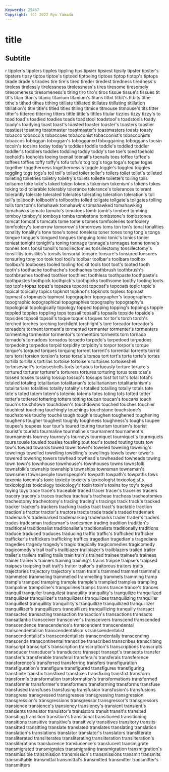 ```yaml
---
Keywords: 25467
Copyright: (C) 2022 Ryu Yamada
---
```



# title

## Subtitle
r tippler's tipplers tipples tippling tips tipsier tipsiest tipsily
tipster tipster's tipsters tipsy tiptoe tiptoe's tiptoed tiptoeing tiptoes tiptop
tiptop's tiptops tirade tirade's tirades tire tire's tired tireder tiredest
tiredness tiredness's tireless tirelessly tirelessness tirelessness's tires tiresome tiresomely tiresomeness
tiresomeness's tiring tiro tiro's tiros tissue tissue's tissues tit tit's
titan titan's titanic titanium titanium's titans titbit titbit's titbits tithe
tithe's tithed tithes tithing titillate titillated titillates titillating titillation titillation's
title title's titled titles titling titmice titmouse titmouse's tits titter
titter's tittered tittering titters tittle tittle's tittles titular tizzies tizzy
tizzy's to toad toad's toadied toadies toads toadstool toadstool's toadstools
toady toady's toadying toast toast's toasted toaster toaster's toasters toastier
toastiest toasting toastmaster toastmaster's toastmasters toasts toasty tobacco tobacco's tobaccoes
tobacconist tobacconist's tobacconists tobaccos toboggan toboggan's tobogganed tobogganing toboggans tocsin
tocsin's tocsins today today's toddies toddle toddle's toddled toddler toddler's
toddlers toddles toddling toddy toddy's toe toe's toed toehold toehold's
toeholds toeing toenail toenail's toenails toes toffee toffee's toffees toffies
toffy toffy's tofu tofu's tog tog's toga toga's togae togas
together togetherness togetherness's toggle toggle's toggled toggles toggling togs togs's
toil toil's toiled toiler toiler's toilers toilet toilet's toileted toileting
toiletries toiletry toiletry's toilets toilette toilette's toiling toils toilsome toke
toke's toked token token's tokenism tokenism's tokens tokes toking told
tolerable tolerably tolerance tolerance's tolerances tolerant tolerantly tolerate tolerated tolerates
tolerating toleration toleration's toll toll's tollbooth tollbooth's tollbooths tolled tollgate
tollgate's tollgates tolling tolls tom tom's tomahawk tomahawk's tomahawked tomahawking
tomahawks tomato tomato's tomatoes tomb tomb's tombed tombing tomboy tomboy's
tomboys tombs tombstone tombstone's tombstones tomcat tomcat's tomcats tome tome's
tomes tomfooleries tomfoolery tomfoolery's tomorrow tomorrow's tomorrows toms ton ton's
tonal tonalities tonality tonality's tone tone's toned toneless toner tones
tong tong's tongs tongue tongue's tongued tongues tonguing tonic tonic's
tonics tonier toniest tonight tonight's toning tonnage tonnage's tonnages tonne
tonne's tonnes tons tonsil tonsil's tonsillectomies tonsillectomy tonsillectomy's tonsillitis tonsillitis's
tonsils tonsorial tonsure tonsure's tonsured tonsures tonsuring tony too took
tool tool's toolbar toolbar's toolbars toolbox toolbox's toolboxes tooled tooling
toolkit tools toot toot's tooted tooth tooth's toothache toothache's toothaches
toothbrush toothbrush's toothbrushes toothed toothier toothiest toothless toothpaste toothpaste's toothpastes
toothpick toothpick's toothpicks toothsome toothy tooting toots top top's topaz
topaz's topazes topcoat topcoat's topcoats topic topic's topical topically topics
topknot topknot's topknots topless topmast topmast's topmasts topmost topographer topographer's
topographers topographic topographical topographies topography topography's topological topologically topology topped
topping topping's toppings topple toppled topples toppling tops topsail topsail's
topsails topside topside's topsides topsoil topsoil's toque toque's toques tor
tor's torch torch's torched torches torching torchlight torchlight's tore toreador
toreador's toreadors torment torment's tormented tormenter tormenter's tormenters tormenting tormentor
tormentor's tormentors torments torn tornado tornado's tornadoes tornados torpedo torpedo's
torpedoed torpedoes torpedoing torpedos torpid torpidity torpidity's torpor torpor's torque
torque's torqued torques torquing torrent torrent's torrential torrents torrid tors
torsi torsion torsion's torso torso's torsos tort tort's torte torte's
tortes tortilla tortilla's tortillas tortoise tortoise's tortoises tortoiseshell tortoiseshell's tortoiseshells
torts tortuous tortuously torture torture's tortured torturer torturer's torturers tortures
torturing torus toss toss's tossed tosses tossing tossup tossup's tossups
tost tot tot's total total's totaled totaling totalitarian totalitarian's totalitarianism
totalitarianism's totalitarians totalities totality totality's totalled totalling totally totals tote
tote's toted totem totem's totemic totems totes toting tots totted
totter totter's tottered tottering totters totting toucan toucan's toucans touch
touch's touchdown touchdown's touchdowns touched touches touchier touchiest touching touchingly
touchings touchstone touchstone's touchstones touchy touché tough tough's toughen toughened
toughening toughens tougher toughest toughly toughness toughness's toughs toupee toupee's
toupees tour tour's toured touring tourism tourism's tourist tourist's tourists
tourmaline tourmaline's tournament tournament's tournaments tourney tourney's tourneys tourniquet tourniquet's
tourniquets tours tousle tousled tousles tousling tout tout's touted touting
touts tow tow's toward towards towed towel towel's toweled toweling
toweling's towelings towelled towelling towelling's towellings towels tower tower's towered
towering towers towhead towhead's towheaded towheads towing town town's townhouse
townhouse's townhouses towns townsfolk townsfolk's township township's townships townsman townsman's
townsmen townspeople townspeople's towpath towpath's towpaths tows toxemia toxemia's toxic
toxicity toxicity's toxicologist toxicologist's toxicologists toxicology toxicology's toxin toxin's toxins
toy toy's toyed toying toys trace trace's traceable traced tracer
tracer's traceries tracers tracery tracery's traces trachea trachea's tracheae tracheas
tracheotomies tracheotomy tracheotomy's tracing tracing's tracings track track's tracked tracker
tracker's trackers tracking tracks tract tract's tractable traction traction's tractor
tractor's tractors tracts trade trade's traded trademark trademark's trademarked trademarking
trademarks trader trader's traders trades tradesman tradesman's tradesmen trading tradition
tradition's traditional traditionalist traditionalist's traditionalists traditionally traditions traduce traduced traduces
traducing traffic traffic's trafficked trafficker trafficker's traffickers trafficking traffics tragedian
tragedian's tragedians tragedies tragedy tragedy's tragic tragically tragicomedies tragicomedy tragicomedy's
trail trail's trailblazer trailblazer's trailblazers trailed trailer trailer's trailers trailing
trails train train's trained trainee trainee's trainees trainer trainer's trainers
training training's trains traipse traipse's traipsed traipses traipsing trait trait's
traitor traitor's traitorous traitors traits trajectories trajectory trajectory's tram tram's
trammed trammel trammel's trammeled trammeling trammelled trammelling trammels tramming tramp
tramp's tramped tramping trample trample's trampled tramples trampling trampoline trampoline's
trampolines tramps trams trance trance's trances tranquil tranquiler tranquilest tranquility
tranquility's tranquilize tranquilized tranquilizer tranquilizer's tranquilizers tranquilizes tranquilizing tranquiller tranquillest
tranquillity tranquillity's tranquillize tranquillized tranquillizer tranquillizer's tranquillizers tranquillizes tranquillizing tranquilly
transact transacted transacting transaction transaction's transactions transacts transatlantic transceiver transceiver's
transceivers transcend transcended transcendence transcendence's transcendent transcendental transcendentalism transcendentalism's transcendentalist
transcendentalist's transcendentalists transcendentally transcending transcends transcontinental transcribe transcribed transcribes transcribing
transcript transcript's transcription transcription's transcriptions transcripts transducer transducer's transducers transept
transept's transepts transfer transfer's transferable transferal transferal's transferals transference transference's
transferred transferring transfers transfiguration transfiguration's transfigure transfigured transfigures transfiguring transfinite
transfix transfixed transfixes transfixing transfixt transform transform's transformation transformation's transformations
transformed transformer transformer's transformers transforming transforms transfuse transfused transfuses transfusing
transfusion transfusion's transfusions transgress transgressed transgresses transgressing transgression transgression's transgressions
transgressor transgressor's transgressors transience transience's transiency transiency's transient transient's transients
transistor transistor's transistors transit transit's transited transiting transition transition's transitional
transitioned transitioning transitions transitive transitive's transitively transitives transitory transits transitted
transitting translate translated translates translating translation translation's translations translator translator's
translators transliterate transliterated transliterates transliterating transliteration transliteration's transliterations translucence translucence's
translucent transmigrate transmigrated transmigrates transmigrating transmigration transmigration's transmissible transmission transmission's
transmissions transmit transmits transmittable transmittal transmittal's transmitted transmitter transmitter's transmitters

